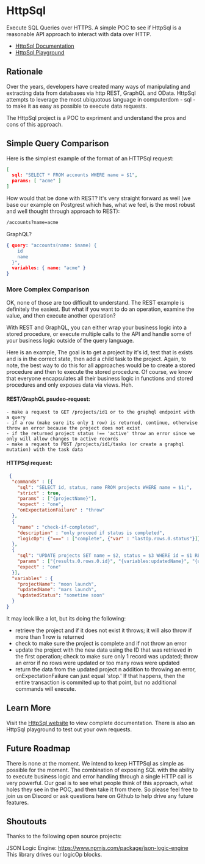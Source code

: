 # HttpSql

Execute SQL Queries over HTTPS.  A simple POC to see if HttpSql is a reasonable API approach to interact with data over HTTP.

- [HttpSql Documentation](http://www.httpsql.com)
- [HttpSql Playground](http://www.httpsql.com/docs/httpsql-playground)

## Rationale

Over the years, developers have created many ways of manipulating and extracting data from databases via http REST, GraphQL and OData.  HttpSql attempts to leverage the most ubiquotous language in computerdom - sql - to make it as easy as possible to execute data requests.  

The HttpSql project is a POC to expriment and understand the pros and cons of this approach.

## Simple Query Comparison

Here is the simplest example of the format of an HTTPSql request:

``` JSON
[
  sql: "SELECT * FROM accounts WHERE name = $1",
  params: [ "acme" ]
]
```

How would that be done with REST?  It's very straight forward as well (we base our example on Postgrest which has, what we feel, is the most robust and well thought through approach to REST):

``` REST
/accounts?name=acme
```

GraphQL?

``` JSON
{ query: "accounts(name: $name) {
    id
    name
  }", 
  variables: { name: "acme" } 
}
```

### More Complex Comparison

OK, none of those are too difficult to understand.  The REST example is definitely the easiest.  But what if you want to do an operation, examine the value, and then execute another operation?

With REST and GraphQL, you can either wrap your business logic into a stored procedure, or execute multiple calls to the API and handle some of your business logic outside of the query language.  

Here is an example, The goal is to get a project by it's id, test that is exists and is in the correct state, then add a child task to the project.  Again, to note, the best way to do this for all approaches would be to create a stored procedure and then to execute the stored procedure.  Of course, we know that everyone encapsulates all their business logic in functions and stored procedures and only exposes data via views.  Heh.

#### REST/GraphQL psudeo-request:
``` 
- make a request to GET /projects/id1 or to the graphql endpoint with a query
- if a row (make sure its only 1 row) is returned, continue, otherwise throw an error because the project does not exist
- if the returned project status !== 'active' throw an error since we only will allow changes to active records
- make a request to POST /projects/id1/tasks (or create a graphql mutation) with the task data
```

#### HTTPSql request:
``` JSON
 { 
  "commands" : [{ 
    "sql": "SELECT id, status, name FROM projects WHERE name = $1;",
    "strict" : true,
    "params" : ["{projectName}"],
    "expect" : "one",
    "onExpectationFailure" : "throw"
  },
  {
    "name" : "check-if-completed",
    "description" : "only proceed if status is completed",
    "logicOp": {"===" : ["complete", {"var" : "lastOp.rows.0.status"}]}
  },
  {
    "sql": "UPDATE projects SET name = $2, status = $3 WHERE id = $1 RETURNING *;",
    "params" : ["{results.0.rows.0.id}", "{variables:updatedName}", "{updatedStatus}"],
    "expect" : "one"
  }],
  "variables" : {
    "projectName": "moon launch", 
    "updatedName": "mars launch", 
    "updatedStatus": "sometime soon" 
  }
}
```

It may look like a lot, but its doing the following:

- retrieve the project and if it does not exist it throws; it will also throw if more than 1 row is returned
- check to make sure the project is complete and if not throw an error
- update the project with the new data using the ID that was retrieved in the first operation; check to make sure only 1 record was updated; throw an error if no rows were updated or too many rows were updated
- return the data from the updated project
n addition to throwing an error, onExpectationFailure can just equal 'stop.'  If that happens, then the entire transaction is commited up to that point, but no additional commands will execute.

## Learn More

Visit the [HttpSql website](http://www.httpsql.com) to view complete documentation.  There is also an HttpSql playground to test out your own requests.

## Future Roadmap

There is none at the moment.  We intend to keep HTTPSql as simple as possible for the moment.  The combination of exposing SQL with the ability to execute business logic and error handling through a single HTTP call is very powerful.  Our goal is to see what people think of this approach, what holes they see in the POC, and then take it from there.  So please feel free to join us on Discord or ask questions here on Github to help drive any future features.

## Shoutouts

Thanks to the following open source projects:

JSON Logic Engine: https://www.npmjs.com/package/json-logic-engine
This library drives our logicOp blocks.
